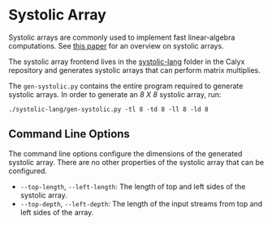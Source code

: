 # Systolic Array

Systolic arrays are commonly used to implement fast linear-algebra
computations. See [this paper][kung-systolic] for an overview on
systolic arrays.

The systolic array frontend lives in the [systolic-lang][] folder in the
Calyx repository and generates systolic arrays that can perform matrix
multiplies.

The `gen-systolic.py` contains the entire program required to generate
systolic arrays. In order to generate an *8 X 8* systolic array, run:

```
./systolic-lang/gen-systolic.py -tl 8 -td 8 -ll 8 -ld 8
```

## Command Line Options

The command line options configure the dimensions of the generated
systolic array. There are no other properties of the systolic array that
can be configured.

- `--top-length`, `--left-length`: The length of top and left sides of the systolic array.
- `--top-depth`, `--left-depth`: The length of the input streams from top and left sides of the array.

[kung-systolic]: http://www.eecs.harvard.edu/~htk/publication/1982-kung-why-systolic-architecture.pdf
[systolic-lang]: https://github.com/cucapra/futil/tree/master/systolic-lang
